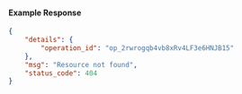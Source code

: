 <!-- Code generated for API Clients. DO NOT EDIT. -->

#### Example Response

```json
{
	"details": {
		"operation_id": "op_2rwrogqb4vb8xRv4LF3e6HNJB15"
	},
	"msg": "Resource not found",
	"status_code": 404
}
```
